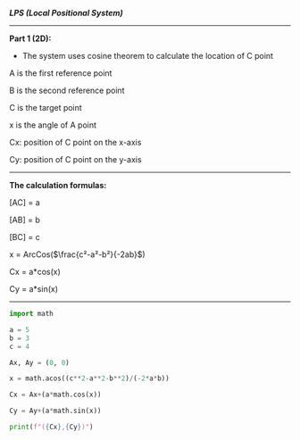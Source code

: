 ***LPS (Local Positional System)***

---

**Part 1 (2D):**

- The system uses cosine theorem to calculate the location of C point

A is the first reference point

B is the second reference point

C is the target point

x is the angle of A point

Cx: position of C point on the x-axis

Cy: position of C point on the y-axis

---

**The calculation formulas:**

[AC] = a

[AB] = b

[BC] = c

x = ArcCos($\frac{c²-a²-b²}{-2ab}$)

Cx = a*cos(x)

Cy = a*sin(x)

---

```Python
import math

a = 5
b = 3
c = 4

Ax, Ay = (0, 0)

x = math.acos((c**2-a**2-b**2)/(-2*a*b))

Cx = Ax+(a*math.cos(x))

Cy = Ay+(a*math.sin(x))

print(f"({Cx},{Cy})")

```
